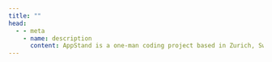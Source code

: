 ```yaml
---
title: ""
head:
  - - meta
    - name: description
      content: AppStand is a one-man coding project based in Zurich, Switzerland.
---
```


<AppStandSvg/>
